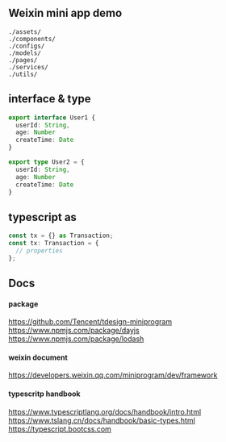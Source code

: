 ## Weixin mini app demo
```text
./assets/
./components/
./configs/
./models/
./pages/
./services/
./utils/
```

## interface & type
```ts
export interface User1 {
  userId: String,
  age: Number
  createTime: Date
}

export type User2 = {
  userId: String,
  age: Number
  createTime: Date
}
```

## typescript as
```ts
const tx = {} as Transaction;
const tx: Transaction = {
  // properties
};
```

## Docs

#### package
https://github.com/Tencent/tdesign-miniprogram  
https://www.npmjs.com/package/dayjs  
https://www.npmjs.com/package/lodash  

#### weixin document
https://developers.weixin.qq.com/miniprogram/dev/framework  

#### typescritp handbook
https://www.typescriptlang.org/docs/handbook/intro.html  
https://www.tslang.cn/docs/handbook/basic-types.html  
https://typescript.bootcss.com  